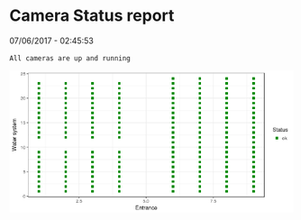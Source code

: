 Camera Status report
================
07/06/2017 - 02:45:53

    All cameras are up and running

![](camreport_files/figure-markdown_github/unnamed-chunk-2-1.png)
